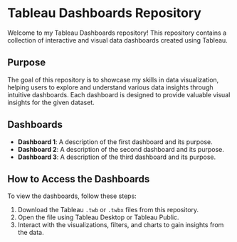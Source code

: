 # Tableau Dashboards Repository

Welcome to my Tableau Dashboards repository! This repository contains a collection of interactive and visual data dashboards created using Tableau. 

## Purpose

The goal of this repository is to showcase my skills in data visualization, helping users to explore and understand various data insights through intuitive dashboards. Each dashboard is designed to provide valuable visual insights for the given dataset.

## Dashboards

- **Dashboard 1**: A description of the first dashboard and its purpose.
- **Dashboard 2**: A description of the second dashboard and its purpose.
- **Dashboard 3**: A description of the third dashboard and its purpose.

## How to Access the Dashboards

To view the dashboards, follow these steps:
1. Download the Tableau `.twb` or `.twbx` files from this repository.
2. Open the file using Tableau Desktop or Tableau Public.
3. Interact with the visualizations, filters, and charts to gain insights from the data.

